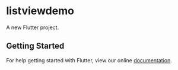 # listviewdemo

A new Flutter project.

## Getting Started

For help getting started with Flutter, view our online
[documentation](http://flutter.io/).
